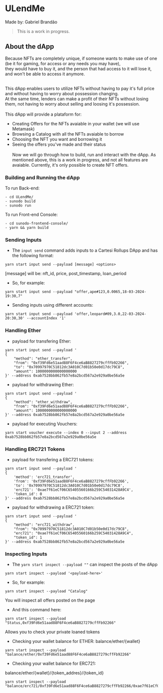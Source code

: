 # ULendMe

Made by: Gabriel Brandão

> This is a work in progress.

## About the dApp

Because NFTs are completely unique, if someone wants to make use of one (be it for gaming, for access or any needs you may have),<br>
they would have to buy it, and the person that had access to it will lose it, and won't be able to access it anymore.<br><br>

This dApp enables users to utilize NFTs without having to pay it's full price and without having to worry about possession changing.<br>
At the same time, lenders can make a profit of their NFTs without losing them, not having to worry about selling and loosing it's possession.<br>
<br>
This dApp will provide a plataform for:
- Creating Offers for the NFTs avaiable in your wallet (we will use Metamask)
- Browsing a Catalog with all the NFTs avaiable to borrow
- Choosing the NFT you want and borrowing it
- Seeing the offers you've made and their status
<br><br>
Now we will go through how to build, run and interact with the dApp. As mentioned above, this is a work in progress, and not all features are avaiable. Currently, it's only possible to create NFT offers.

### Building and Running the dApp

To run Back-end:

```shell
- cd ULendMe/
- sunodo build
- sunodo run
```

To run Front-end Console:

```shell
- cd sunodo-frontend-console/
- yarn && yarn build
```

### Sending Inputs

- The `input send` command adds inputs to a Cartesi Rollups DApp and has the following format:

```shell
yarn start input send --payload [message] <options>
```

[message] will be: nft_id, price, post_timestamp, loan_period

- So, for example:
```shell
yarn start input send --payload "offer,ape#123,0.0065,18-03-2024-19:30,7"
```

- Sending inputs using different accounts:
```shell
yarn start input send --payload 'offer,leopard#09,3.0,22-03-2024-20:30,30' --accountIndex '1'
```

### Handling Ether

- payload for transfering Ether:
```shell
yarn start input send --payload '
{
    "method": "ether_transfer",
    "from": "0xf39Fd6e51aad88F6F4ce6aB8827279cffFb92266",
    "to": "0x70997970C51812dc3A010C7d01b50e0d17dc79C8",
    "amount": 1000000000000000000
}' --address 0xab7528bb862fb57e8a2bcd567a2e929a0be56a5e
```

- payload for withdrawing Ether:
```shell
yarn start input send --payload '
{
    "method": "ether_withdraw", 
    "from": "0xf39Fd6e51aad88F6F4ce6aB8827279cffFb92266", 
    "amount": 1000000000000000000
}' --address 0xab7528bb862fb57e8a2bcd567a2e929a0be56a5e
```

- payload for executing Vouchers:
```shell
yarn start voucher execute --index 0 --input 2 --address 0xab7528bb862fb57e8a2bcd567a2e929a0be56a5e
```


### Handling ERC721 Tokens

- payload for transfering a ERC721 tokens:
```shell
yarn start input send --payload '
{
    'method': 'erc721_transfer',
    'from': '0xf39Fd6e51aad88F6F4ce6aB8827279cffFb92266',
    'to': '0x70997970C51812dc3A010C7d01b50e0d17dc79C8',
	'erc721': '0xae7f61eCf06C65405560166b259C54031428A9C4',
    'token_id': 0
}' --address 0xab7528bb862fb57e8a2bcd567a2e929a0be56a5e
```

- payload for withdrawing a ERC721 token:
```shell
yarn start input send --payload '
{
    "method": "erc721_withdraw",
    "from": "0x70997970C51812dc3A010C7d01b50e0d17dc79C8",
	"erc721": "0xae7f61eCf06C65405560166b259C54031428A9C4",
    "token_id": 1
}' --address 0xab7528bb862fb57e8a2bcd567a2e929a0be56a5e
```



### Inspecting Inputs

- The `yarn start inspect --payload ""` can inspect the posts of the dApp

```shell
yarn start inspect --payload '<payload-here>'
```

- So, for example:
```shell
yarn start inspect --payload "Catalog"
```
You will inspect all offers posted on the page


- And this command here:
```shell
yarn start inspect --payload "Status,0xf39Fd6e51aad88F6F4ce6aB8827279cffFb92266"
```
Allows you to check your private loaned tokens



- Checking your wallet balance for ETHER:
balance/ether/{wallet}

```shell
yarn start inspect --payload "balance/ether/0xf39Fd6e51aad88F6F4ce6aB8827279cffFb92266"
```

- Checking your wallet balance for ERC721:

balance/ether/{wallet}/{token_addres}/{token_id}

```shell
yarn start inspect --payload "balance/erc721/0xf39Fd6e51aad88F6F4ce6aB8827279cffFb92266/0xae7f61eCf06C65405560166b259C54031428A9C4/0"
```